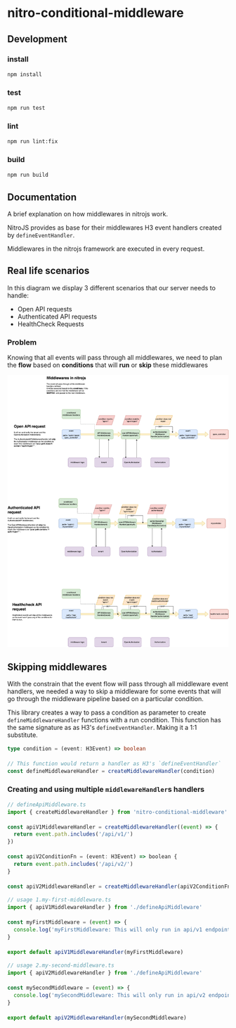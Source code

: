 # nitro-conditional-middleware

## Development

### install

```bash
npm install
```

### test

```bash
npm run test
```

### lint

```bash
npm run lint:fix
```

### build

```bash
npm run build
```

## Documentation

A brief explanation on how middlewares in nitrojs work.

NitroJS provides as base for their middlewares H3 event handlers created by `defineEventHandler`.

Middlewares in the nitrojs framework are executed in every request.

## Real life scenarios

In this diagram we display 3 different scenarios that our server needs to handle:

- Open API requests
- Authenticated API requests
- HealthCheck Requests

### Problem

Knowing that all events will pass through all middlewares, we need to plan the **flow** based on **conditions** that will **run** or **skip** these middlewares

![Middleware diagrams](./docs/images/middlewares.png)

## Skipping middlewares

With the constrain that the event flow will pass through all middleware event handlers, we needed a way to skip a middleware for some events that will go through the middleware pipeline based on a particular condition.

This library creates a way to pass a condition as parameter to create `defineMiddlewareHandler` functions with a run condition. This function has the same signature as as H3's `defineEventHandler`. Making it a 1:1 substitute.

```ts
type condition = (event: H3Event) => boolean

// This function would return a handler as H3's `defineEventHandler`
const defineMiddlewareHandler = createMiddlewareHandler(condition)
```

### Creating and using multiple `middlewareHandler`s handlers

```ts
// defineApiMiddleware.ts
import { createMiddlewareHandler } from 'nitro-conditional-middleware'

const apiV1MiddlewareHandler = createMiddlewareHandler((event) => {
  return event.path.includes('/api/v1/')
})

const apiV2ConditionFn = (event: H3Event) => boolean {
  return event.path.includes('/api/v2/')
}

const apiV2MiddlewareHandler = createMiddlewareHandler(apiV2ConditionFn)
```

```ts
// usage 1.my-first-middleware.ts
import { apiV1MiddlewareHandler } from './defineApiMiddleware'

const myFirstMiddleware = (event) => {
  console.log('myFirstMiddleware: This will only run in api/v1 endpoints')
}

export default apiV1MiddlewareHandler(myFirstMiddleware)
```

```ts
// usage 2.my-second-middleware.ts
import { apiV2MiddlewareHandler } from './defineApiMiddleware'

const mySecondMiddleware = (event) => {
  console.log('mySecondMiddleware: This will only run in api/v2 endpoints')
}

export default apiV2MiddlewareHandler(mySecondMiddleware)
```
